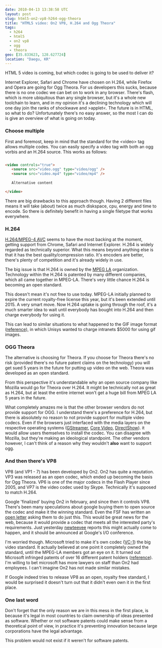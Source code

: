 ```yaml
---
date: 2010-04-13 13:38:58 UTC
layout: post
slug: html5-on2-vp8-h264-ogg-theora
title: "HTML5 video: On2 VP8, H.264 and Ogg Theora"
tags:
  - h264
  - html5
  - on2 vp8
  - ogg
  - theora
geo: [35.833623, 128.627724]
location: "Daegu, KR"
---
```

<p>HTML 5 video is coming, but which codec is going to be used to deliver it?</p>

<p>Internet Explorer, Safari and Chrome have chosen on H.264, while Firefox and Opera are going for Ogg Theora. For us developers this sucks, because there is no one codec we can bet on to work in any browser. There's flash, which is more ubiquitous than any single browser, but it's a whole new toolchain to learn, and in my opinion it's a declining technology which will one day join the ranks of shockwave and &gt;applet&lt;. The future is in HTML, so what to do? Unfortunately there's no easy answer, so the most I can do is give an overview of what is going on today.</p>

<h3>Choose multiple</h3>

<p>First and foremost, keep in mind that the standard for the &lt;video&gt; tag allows multiple codes. You can easily specify a video tag with both an ogg vorbis and an H.264 source. This works as follows:</p>

```html

<video controls="true">  
   <source src="video.ogg" type="video/ogg" />  
   <source src="video.mp4" type="video/mp4" />
  
   Alternative content

</video>

```

<p>There are big drawbacks to this approach though. Having 2 different files means it will take (about) twice as much diskspace, cpu, energy and time to encode. So there is definitely benefit in having a single filetype that works everywhere.</p>

<h3>H.264</h3>

<p><a href="http://en.wikipedia.org/wiki/H264">H.264/MPEG-4 AVC</a> seems to have the most backing at the moment, getting support from Chrome, Safari and Internet Explorer. H.264 is widely regarded as technically superior. What this means beyond anything else is that it has the best quality/compression ratio. It's encoders are better, there's plenty of competition and it's already widely in use.</p>

<p>The big issue is that H.264 is owned by the <a href="http://www.mpegla.com/main/default.aspx">MPEG LA</a> organization. Technology within the H.264 is patented by many different companies, which all came together in MPEG-LA. There's very little chance H.264 is becoming an open standard.</p>

<p>This doesn't mean it's not free to use today. MPEG-LA initially planned to expire the current royalty-free license this year, but it's been extended until 2015. A very smart move. Now H.264 uptake is going through the roof, it's a much smarter idea to wait until everybody has bought into H.264 and then charge everybody for using it.</p>

<p>This can lead to similar situations to what happened to the GIF image format (<a href="http://en.wikipedia.org/wiki/GIF#Unisys_and_LZW_patent_enforcement">reference</a>), in which Unisys wanted to charge intranets $5000 for using gif images.</p>

<h3>OGG Theora</h3>

<p>The alternative is choosing for Theora. If you choose for Theora there's no risk (provided there's no future patent claims on the technology) you will get sued 5 years in the future for putting up video on the web. Theora was developed as an open standard.</p>

<p>From this perspective it's understandable why an open source company like Mozilla would go for Theora over H.264. It might be technically not as great as H.264, but at least the entire internet won't get a huge bill from MPEG LA 5 years in the future.</p>

<p>What completely amazes me is that the other browser vendors do not provide support for OGG. I understand there's a preference for H.264, but there is absolutely no reason to not provide support for multiple video codecs. Even if the browsers just interfaced with the media layers on the respective operating systems (<a href="http://en.wikipedia.org/wiki/GStreamer">GStreamer</a>, <a href="http://en.wikipedia.org/wiki/Core_Video">Core Video</a>, <a href="http://en.wikipedia.org/wiki/DirectShow">DirectShow</a>). it would allow users themselves to install the codec. You can disagree with Mozilla, but they're making an ideological standpoint. The other vendors however, I can't think of a reason why they wouldn't <strong>also</strong> want to support ogg.</p>

<h3>And then there's VP8</h3>

<p>VP8 (and VP1 - 7) has been developed by On2. On2 has quite a reputation. VP3 was released as an open codec, which ended up becoming the basis for Ogg Theora. VP6 is one of the major codecs in the Flash Player since 2005, and VP7 is the video codec used by Skype. Technically it's supposed to match H.264.</p>

<p>Google 'finalized' buying On2 in february, and since then it controls VP8. There's been many speculations about google buying them to open source the codec and make it the winning standard. Even the FSF has written an <a href="http://www.fsf.org/blogs/community/google-free-on2-vp8-for-youtube">open letter</a> asking them to do just this. This would be great news for the web, because it would provide a codec that meets all the interested party's requirements. Just yesterday <a href="http://newteevee.com/2010/04/12/google-to-open-source-vp8-for-html5-video/">newteevee</a> reports this might actually come to happen, and it should be announced at Google's I/O conference. </p>

<p>I'm worried though. Microsoft tried to make it's own codec (<a href="http://en.wikipedia.org/wiki/VC-1">VC-1</a>) the big video standard. It actually believed at one point it completely owned the standard, until the MPEG-LA members got an eye on it. It turned out Microsoft infringed patents of over 16 different patent holders (<a href="http://www.theregister.co.uk/2007/04/14/microsoft_vc-1_codec_analysis/page2.html">reference</a>). I'm willing to bet microsoft has more lawyers on staff than On2 had employees. I can't imagine On2 has not made similar mistakes.</p>

<p>If Google indeed tries to release VP8 as an open, royalty free standard, I would be surprised it doesn't turn out that it didn't even own it in the first place.</p>

<h3>One last word</h3>

<p>Don't forget that the only reason we are in this mess in the first place, is because it's legal in most countries to claim ownership of ideas presented as software. Whether or not software patents could make sense from a theoretical point of view, in practice it's preventing innovation because large corporations have the legal advantage.</p>

<p>This problem would not exist if it weren't for software patents.</p>
